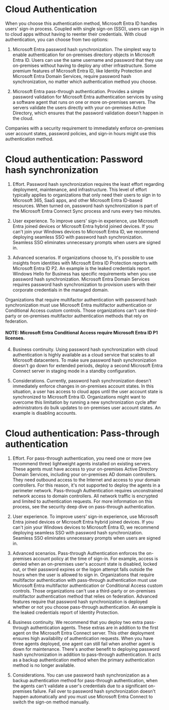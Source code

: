 # Cloud Authentication

When you choose this authentication method, Microsoft Entra ID handles users' sign-in process. Coupled with single sign-on (SSO), users can sign in to cloud apps without having to reenter their credentials. With cloud authentication, you can choose from two options:

1) Microsoft Entra password hash synchronization. The simplest way to enable authentication for on-premises directory objects in Microsoft Entra ID. Users can use the same username and password that they use on-premises without having to deploy any other infrastructure. Some premium features of Microsoft Entra ID, like Identity Protection and Microsoft Entra Domain Services, require password hash synchronization, no matter which authentication method you choose.

2) Microsoft Entra pass-through authentication. Provides a simple password validation for Microsoft Entra authentication services by using a software agent that runs on one or more on-premises servers. The servers validate the users directly with your on-premises Active Directory, which ensures that the password validation doesn't happen in the cloud.

Companies with a security requirement to immediately enforce on-premises user account states, password policies, and sign-in hours might use this authentication method.

# Cloud authentication: Password hash synchronization

1) Effort. Password hash synchronization requires the least effort regarding deployment, maintenance, and infrastructure. This level of effort typically applies to organizations that only need their users to sign in to Microsoft 365, SaaS apps, and other Microsoft Entra ID-based resources. When turned on, password hash synchronization is part of the Microsoft Entra Connect Sync process and runs every two minutes.

2) User experience. To improve users' sign-in experience, use Microsoft Entra joined devices or Microsoft Entra hybrid joined devices. If you can't join your Windows devices to Microsoft Entra ID, we recommend deploying seamless SSO with password hash synchronization. Seamless SSO eliminates unnecessary prompts when users are signed in.

3) Advanced scenarios. If organizations choose to, it's possible to use insights from identities with Microsoft Entra ID Protection reports with Microsoft Entra ID P2. An example is the leaked credentials report. Windows Hello for Business has specific requirements when you use password hash synchronization. Microsoft Entra Domain Services requires password hash synchronization to provision users with their corporate credentials in the managed domain.

Organizations that require multifactor authentication with password hash synchronization must use Microsoft Entra multifactor authentication or Conditional Access custom controls. Those organizations can't use third-party or on-premises multifactor authentication methods that rely on federation.

#### NOTE: Microsoft Entra Conditional Access require Microsoft Entra ID P1 licenses.

4) Business continuity. Using password hash synchronization with cloud authentication is highly available as a cloud service that scales to all Microsoft datacenters. To make sure password hash synchronization doesn't go down for extended periods, deploy a second Microsoft Entra Connect server in staging mode in a standby configuration.

5) Considerations. Currently, password hash synchronization doesn't immediately enforce changes in on-premises account states. In this situation, a user has access to cloud apps until the user account state is synchronized to Microsoft Entra ID. Organizations might want to overcome this limitation by running a new synchronization cycle after administrators do bulk updates to on-premises user account states. An example is disabling accounts.

# Cloud authentication: Pass-through authentication

1) Effort. For pass-through authentication, you need one or more (we recommend three) lightweight agents installed on existing servers. These agents must have access to your on-premises Active Directory Domain Services, including your on-premises AD domain controllers. They need outbound access to the Internet and access to your domain controllers. For this reason, it's not supported to deploy the agents in a perimeter network. Pass-through Authentication requires unconstrained network access to domain controllers. All network traffic is encrypted and limited to authentication requests. For more information on this process, see the security deep dive on pass-through authentication.

2) User experience. To improve users' sign-in experience, use Microsoft Entra joined devices or Microsoft Entra hybrid joined devices. If you can't join your Windows devices to Microsoft Entra ID, we recommend deploying seamless SSO with password hash synchronization. Seamless SSO eliminates unnecessary prompts when users are signed in.

3) Advanced scenarios. Pass-through Authentication enforces the on-premises account policy at the time of sign-in. For example, access is denied when an on-premises user's account state is disabled, locked out, or their password expires or the logon attempt falls outside the hours when the user is allowed to sign in. Organizations that require multifactor authentication with pass-through authentication must use Microsoft Entra multifactor authentication or Conditional Access custom controls. Those organizations can't use a third-party or on-premises multifactor authentication method that relies on federation. Advanced features require that password hash synchronization is deployed whether or not you choose pass-through authentication. An example is the leaked credentials report of Identity Protection.

4) Business continuity. We recommend that you deploy two extra pass-through authentication agents. These extras are in addition to the first agent on the Microsoft Entra Connect server. This other deployment ensures high availability of authentication requests. When you have three agents deployed, one agent can still fail when another agent is down for maintenance. There's another benefit to deploying password hash synchronization in addition to pass-through authentication. It acts as a backup authentication method when the primary authentication method is no longer available.

5) Considerations. You can use password hash synchronization as a backup authentication method for pass-through authentication, when the agents can't validate a user's credentials due to a significant on-premises failure. Fail over to password hash synchronization doesn't happen automatically and you must use Microsoft Entra Connect to switch the sign-on method manually.

